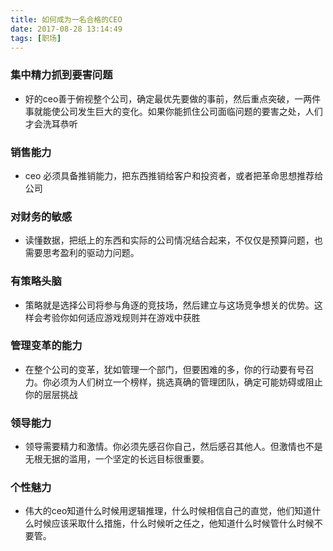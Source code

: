 ```yaml
---
title: 如何成为一名合格的CEO
date: 2017-08-28 13:14:49
tags: [职场]
---
```


### 集中精力抓到要害问题
* 好的ceo善于俯视整个公司，确定最优先要做的事前，然后重点突破，一两件事就能使公司发生巨大的变化。如果你能抓住公司面临问题的要害之处，人们才会洗耳恭听

### 销售能力
* ceo 必须具备推销能力，把东西推销给客户和投资者，或者把革命思想推荐给公司

### 对财务的敏感
* 读懂数据，把纸上的东西和实际的公司情况结合起来，不仅仅是预算问题，也需要思考盈利的驱动力问题。

### 有策略头脑
* 策略就是选择公司将参与角逐的竞技场，然后建立与这场竞争想关的优势。这样会考验你如何适应游戏规则并在游戏中获胜

### 管理变革的能力
* 在整个公司的变革，犹如管理一个部门，但要困难的多，你的行动要有号召力。你必须为人们树立一个榜样，挑选真确的管理团队，确定可能妨碍或阻止你的层层挑战

### 领导能力
* 领导需要精力和激情。你必须先感召你自己，然后感召其他人。但激情也不是无根无据的滥用，一个坚定的长远目标很重要。

### 个性魅力
* 伟大的ceo知道什么时候用逻辑推理，什么时候相信自己的直觉，他们知道什么时候应该采取什么措施，什么时候听之任之，他知道什么时候管什么时候不要管。
